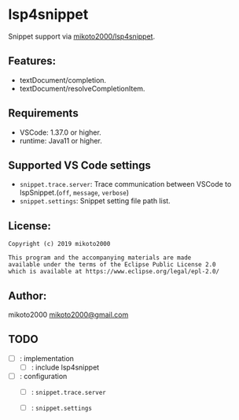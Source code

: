 lsp4snippet
===========

Snippet support via [mikoto2000/lsp4snippet](https://github.com/mikoto2000/lsp4snippet).


Features:
---------

- textDocument/completion.
- textDocument/resolveCompletionItem.


Requirements
------------

- VSCode: 1.37.0 or higher.
- runtime: Java11 or higher.


Supported VS Code settings
--------------------------

- `snippet.trace.server`: Trace communication between VSCode to lspSnippet.(`off`, `message`, `verbose`)
- `snippet.settings`: Snippet setting file path list.


License:
--------

```
Copyright (c) 2019 mikoto2000

This program and the accompanying materials are made
available under the terms of the Eclipse Public License 2.0
which is available at https://www.eclipse.org/legal/epl-2.0/
```


Author:
-------

mikoto2000 <mikoto2000@gmail.com>


TODO
----

- [ ] : implementation
    - [ ] : include lsp4snippet
- [ ] : configuration
    - [ ] : `snippet.trace.server`
    - [ ] : `snippet.settings`


